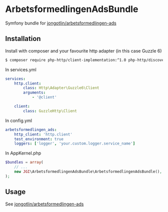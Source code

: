 # ArbetsformedlingenAdsBundle
Symfony bundle for [jongotlin/arbetsformedlingen-ads](https://github.com/jongotlin/ArbetsformedlingenAds)

## Installation
Install with composer and your favourite http adapter (in this case Guzzle 6)
```bash
$ composer require php-http/client-implementation:^1.0 php-http/discovery:^1.0 php-http/guzzle6-adapter:^1.0 php-http/httplug:^1.0 php-http/message:^1.0 jongotlin/arbetsformedlingen-ads-bundle:^1.0
```

In services.yml
```yaml
services:
    http.client:
        class: Http\Adapter\Guzzle6\Client
        arguments:
            - '@client'

    client:
        class: GuzzleHttp\Client
```

In config.yml
```yaml
arbetsformedlingen_ads:
    http_client: 'http.client'
    test_environment: true
    loggers: ['logger', 'your.custom.logger.service_name']
```

In AppKernel.php
```php
$bundles = array(
    // ...
    new JGI\ArbetsformedlingenAdsBundle\ArbetsformedlingenAdsBundle(),
);
```

## Usage

See [jongotlin/arbetsformedlingen-ads](https://github.com/jongotlin/ArbetsformedlingenAds)
